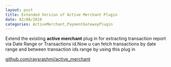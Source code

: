 ```yaml
---
layout: post
title: Extended Version of Active Merchant Plugin
date: 02/08/2010
categories: ActiveMerchant,PaymentGatewayPlugin
---
```



Extend the existing <strong>active merchant</strong> plug in for extracting transaction report via Date Range or Transactions id.Now u can fetch transactions by date range and between transaction ids range by using this plug in

<a href="http://github.com/raysrashmi/active_merchant">github.com/raysrashmi/active_merchant</a>
